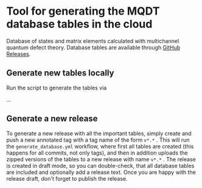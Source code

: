 # Tool for generating the MQDT database tables in the cloud

Database of states and matrix elements calculated with multichannel quantum defect theory. Database tables are available through [GitHub Releases](https://github.com/pairinteraction/database-mqdt/releases).

## Generate new tables locally
Run the script to generate the tables via

...

## Generate a new release
To generate a new release with all the important tables, simply create and push a new annotated tag with a tag name of the form `v*.*` .
This will run the `generate_database.yml` workflow, where first all tables are created (this happens for all commits, not only tags),
and then in addition uploads the zipped versions of the tables to a new release with name `v*.*` .
The release is created in draft mode, so you can double-check, that all database tables are included and optionally add a release text.
Once you are happy with the release draft, don't forget to publish the release.
